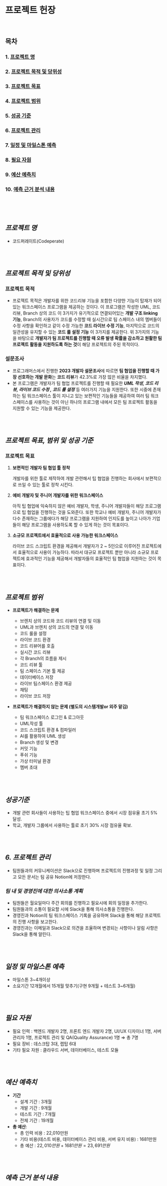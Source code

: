 # 프로젝트 헌장

<br>

## 목차

### 1. [프로젝트 명](#프로젝트-명)

### 2. [프로젝트 목적 및 당위성](#프로젝트-목적-및-당위성)

### 3. [프로젝트 목표](#프로젝트-목표)

### 4. [프로젝트 범위](#프로젝트-범위)

### 5. [성공 기준](#성공-기준)

### 6. [프로젝트 관리](#프로젝트-관리)

### 7. [일정 및 마일스톤 예측](#일정-및-마일스톤-예측)

### 8. [필요 자원](#필요-자원)

### 9. [예산 예측치](#예산-예측치)

### 10. [예측 근거 분석 내용](#예측-근거-분석-내용)

<br>

<br>

<br>

## *프로젝트 명*

- 코드퍼레이트(Codeperate)

<br>
<br>

## *프로젝트 목적 및 당위성*

### 프로젝트 목적

- 프로젝트 목적은 개발자를 위한 코드리뷰 기능을 포함한 다양한 기능이 탑재가 되어 있는 워크스페이스 프로그램을 제공하는 것이다. 이 프로그램은 작성한 UML, 코드 리뷰, Branch 상의 코드 이 3가지가 유기적으로 연결되어있는 **개발 구조 linking 기능**, Branch의 사용자가 코드를 수정할 때 실시간으로 팀 스페이스 내의 멤버들이 수정 사항을 확인하고 같이 수정 가능한 **코드 라이브 수정 기능**, 마지막으로 코드의 일관성을 유지할 수 있는 **코드 룰 설정 기능** 이 3가지를 제공한다. 위 3가지의 기능을 바탕으로 **개발자가 팀 프로젝트를 진행할 때 오류 발생 확률을 감소하고 원활한 팀 프로젝트 활동을 지원하도록 하는 것**이 해당 프로젝트의 주된 목적이다.

### 설문조사

- 프로그래머스에서 진행한 **2023 개발자 설문조사**에 따르면 **팀 협업을 진행할 때 가장 선호하는 개발 문화**는 **코드 리뷰**가 42.3%로 가장 많은 비율을 차지했다.
- 본 프로그램은 개발자가 팀 협업 프로젝트를 진행할 때 필요한 ***UML 작성, 코드 리뷰, 라이브 코드 수정 , 코드 룰 설정*** 등 여러가지 기능을 지원한다. 또한 시중에 존재하는 팀 워크스페이스 툴이 지니고 있는 보편적인 기능들을 제공하여 여러 팀 워크스페이스를 사용하는 것이 아닌 하나의 프로그램 내에서 모든 팀 프로젝트 활동을 지원할 수 있는 기능을 제공한다.

<br>
<br>

## *프로젝트 목표,  범위 및 성공 기준*

### 프로젝트 목표

1. **보편적인 개발자 팀 협업 툴 정착**

    개발자를 위한 툴로 제작하여 개발 관련해서 팁 협업을 진행하는 회사에서 보편적으로 쓰일 수 있는 툴로 정착 시킨다.

2. **예비 개발자 및 주니어 개발자를 위한 워크스페이스**

    아직 팁 협업에 익숙하지 않은 예비 개발자, 학생, 주니어 개발자들이 해당 프로그램으로 팁 협업을 진행하는 것을 도와준다. 또한 학교나 예비 개발자, 주니어 개발자가 다수 존재하는 그룹에다가 해당 프로그램을 지원하여 인지도를 높이고 나아가 기업들이 해당 프로그램을 사용하도록 할 수 있게 하는 것이 목표이다.

3. **소규모 프로젝트에서 효율적으로 사용 가능한 워크스페이스**

    라이브 코드 스크립트 환경을 제공해서 개발자가 2 ~ 5인으로 이루어진 프로젝트에서 효율적으로 사용이 가능하다. 따라서 대규모 프로젝트 뿐만 아니라 소규모 프로젝트에 효과적인 기능을 제공해서 개발자들의 효율적인 팀 협업을 지원하는 것이 목표이다.
<br>

<br>

## *프로젝트 범위*

- **프로젝트가 해결하는 문제**
  - 브렌치 상의 코드와 코드 리뷰의 연결 및 이동
  - UML과 브렌치 상의 코드의 연결 및 이동
  - 코드 룰을 설정
  - 라이브 코드 환경
  - 코드 리뷰어를 호출
  - 실시간 코드 리뷰
  - 각 Branch의 흐름을 제시
  - 코드 리뷰 툴
  - 팀 스페이스 기본 툴 제공
  - 데이터베이스 저장
  - 라이브 팀스페이스 환경 제공
  - 채팅
  - 라이브 코드 저장

- **프로젝트가 해결하지 않는 문제 (별도의 시스템개발or 외주 맡김)**
  - 팀 워크스페이스 로그인 & 로그아웃
  - UML작성 툴
  - 코드 스크립트 환경 & 컴파일러
  - AI를 활용하여 UML 생성
  - Branch 생성 및 변경
  - 커밋 기능
  - 푸쉬 기능
  - 가상 터미널 환경
  - 멤버 초대

<br>
<br>

## *성공기준*

- 개발 관련 회사들이 사용하는 팁 협업 워크스페이스 중에서 시장 점유율 초기 5% 달성.
- 학교, 개발자 그룹에서 사용하는 툴로 초기 30% 시장 점유율 확보.

<br>
<br>

## *6. *프로젝트 관리**

- 팀원들과의 커뮤니케이션은 Slack으로 진행하며 프로젝트의 진행과정 및 일정 그리고 모든 문서는 팀 공유 Notion에 저장한다.

### *팀 내 및 경영진에 대한 의사소통 계획*

- 팀원들은 월요일마다 주간 회의를 진행하고 필요시에 회의 일정을 추가한다.
- 팀원들과의 소통이 필요할 시에 Slack을 통해 의사소통을 진행한다.
- 경영진과 Notion의 팀 워크스페이스 기록을 공유하며 Slack을 통해 해당 프로젝트의 진행 사항을 보고한다.
- 경영진과는 이메일과 Slack으로 의견을 조율하며 변경되는 사항이나 알림 사항은 Slack을 통해 알린다.

<br>
<br>

## *일정 및 마일스톤 예측*

- 마일스톤 3~4개이상
- 소요기간 12개월에서 15개월 맞추기(구현 9개월 + 테스트 3~6개월)

<br>
<br>

## *필요 자원*

- 필요 인력 : 백엔드 개발자 2명, 프론트 엔드 개발자 2명, UI/UX 디자이너 1명, 서버 관리자 1명, 프로젝트 관리 및 QA(Quality Assurance) 1명 ⇒ 총 7명
- 필요 장비 :  데스크탑 3대, 랩탑 6대
- 기타 필요 자원 : 클라우드 서버, 데이터베이스, 테스트 모듈
<br>

<br>

## *예산 예측치*

- **기간**
  - 설계 기간 : 3개월
  - 개발 기간 : 9개월
  - 테스트 기간 : 7개월
  - 전체 기간 : 19개월
- **총 예산**:
  - 총 인력 비용 : 22,010만원
  - 기타 비용(테스트 비용, 데이터베이스 관리 비용, 서버 유지 비용) : 1681만원
  - 총 예산 : $22,010만원+1681만원=23,691만원$
<br>

<br>

## *예측 근거 분석 내용*
